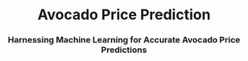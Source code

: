 <h1 align="center"> Avocado Price Prediction</h1>
<h3 align="center">Harnessing Machine Learning for Accurate Avocado Price Predictions</h3>


